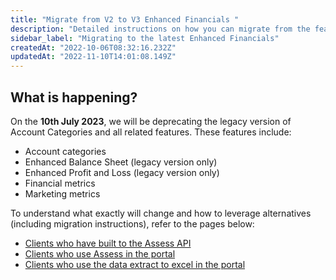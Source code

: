```yaml
---
title: "Migrate from V2 to V3 Enhanced Financials "
description: "Detailed instructions on how you can migrate from the features you're using today"
sidebar_label: "Migrating to the latest Enhanced Financials"
createdAt: "2022-10-06T08:32:16.232Z"
updatedAt: "2022-11-10T14:01:08.149Z"
---
```


## What is happening?
On the **10th July 2023**, we will be deprecating the legacy version of Account Categories and all related features. These features include:
- Account categories
- Enhanced Balance Sheet (legacy version only)
- Enhanced Profit and Loss (legacy version only)
- Financial metrics
- Marketing metrics

To understand what exactly will change and how to leverage alternatives (including migration instructions), refer to the pages below:


- [Clients who have built to the Assess API](docs/assess/guides/underwriting/migration-guides/deprecation-account-categories-api-clients)
- [Clients who use Assess in the portal](docs/assess/guides/underwriting/migration-guides/deprecation-account-categories-portal)
- [Clients who use the data extract to excel in the portal](docs/assess/guides/underwriting/migration-guides/deprecation-account-categories-v2-excel)



